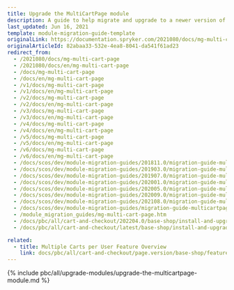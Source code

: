 ```yaml
---
title: Upgrade the MultiCartPage module
description: A guide to help migrate and upgrade to a newer version of the Spryker MultiCartPage module.
last_updated: Jun 16, 2021
template: module-migration-guide-template
originalLink: https://documentation.spryker.com/2021080/docs/mg-multi-cart-page
originalArticleId: 82abaa33-532e-4ea8-8041-da541f61ad23
redirect_from:
  - /2021080/docs/mg-multi-cart-page
  - /2021080/docs/en/mg-multi-cart-page
  - /docs/mg-multi-cart-page
  - /docs/en/mg-multi-cart-page
  - /v1/docs/mg-multi-cart-page
  - /v1/docs/en/mg-multi-cart-page
  - /v2/docs/mg-multi-cart-page
  - /v2/docs/en/mg-multi-cart-page
  - /v3/docs/mg-multi-cart-page
  - /v3/docs/en/mg-multi-cart-page
  - /v4/docs/mg-multi-cart-page
  - /v4/docs/en/mg-multi-cart-page
  - /v5/docs/mg-multi-cart-page
  - /v5/docs/en/mg-multi-cart-page
  - /v6/docs/mg-multi-cart-page
  - /v6/docs/en/mg-multi-cart-page
  - /docs/scos/dev/module-migration-guides/201811.0/migration-guide-multicartpage.html
  - /docs/scos/dev/module-migration-guides/201903.0/migration-guide-multicartpage.html
  - /docs/scos/dev/module-migration-guides/201907.0/migration-guide-multicartpage.html
  - /docs/scos/dev/module-migration-guides/202001.0/migration-guide-multicartpage.html
  - /docs/scos/dev/module-migration-guides/202005.0/migration-guide-multicartpage.html
  - /docs/scos/dev/module-migration-guides/202009.0/migration-guide-multicartpage.html
  - /docs/scos/dev/module-migration-guides/202108.0/migration-guide-multicartpage.html
  - /docs/scos/dev/module-migration-guides/migration-guide-multicartpage.html
  - /module_migration_guides/mg-multi-cart-page.htm
  - /docs/pbc/all/cart-and-checkout/202204.0/base-shop/install-and-upgrade/upgrade-modules/upgrade-the-multicartpage-module.html
  - /docs/pbc/all/cart-and-checkout/latest/base-shop/install-and-upgrade/upgrade-modules/upgrade-the-multicartpage-module.html

related:
  - title: Multiple Carts per User Feature Overview
    link: docs/pbc/all/cart-and-checkout/page.version/base-shop/feature-overviews/multiple-carts-feature-overview.html
---
```


{% include pbc/all/upgrade-modules/upgrade-the-multicartpage-module.md %} <!-- To edit, see /_includes/pbc/all/upgrade-modules/upgrade-the-multicartpage-module.md -->
